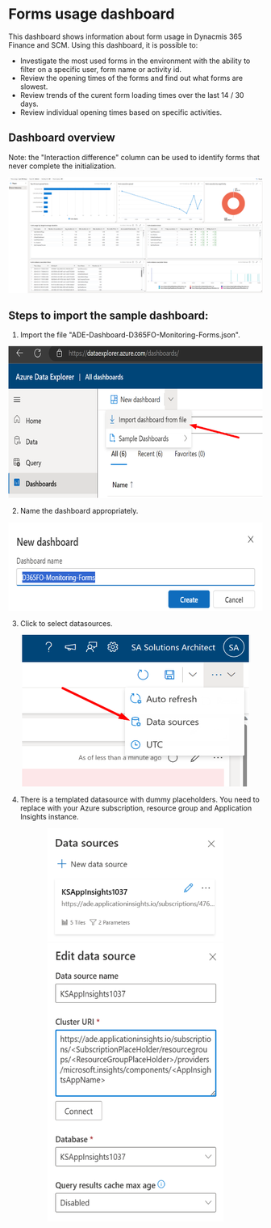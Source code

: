 # Forms usage dashboard
This dashboard shows information about form usage in Dynacmis 365 Finance and SCM. Using this dashboard, it is possible to:
- Investigate the most used forms in the environment with the ability to filter on a specific user, form name or activity id.
- Review the opening times of the forms and find out what forms are slowest.
- Review trends of the curent form loading times over the last 14 / 30 days.
- Review individual opening times based on specific activities. 

## Dashboard overview
Note: the "Interaction difference" column can be used to identify forms that never complete the initialization. 
<div align=center><img src="./img/FormsUsageDashboard.png"></div>

## Steps to import the sample dashboard:
  1. Import the file "ADE-Dashboard-D365FO-Monitoring-Forms.json".
  
  <div align=center><img src="./img/1ImportSample.png" width="600" height="300"></div>

  2. Name the dashboard appropriately.
  
   <div align=center><img src="./img/2EditNameForms.png" width="645" height="175"></div>
  
  3. Click to select datasources. 
  
  <div align=center><img src="./img/3Datasource.png" width="450" height="300"></div>
  
  4. There is a templated datasource with dummy placeholders. You need to replace with your Azure subscription, resource group and Application Insights instance.
  
  <div align=center><img src="./img/4DatasourceEdit.png" width="350" height="225"></div>
  <div align=center><img src="./img/5DatasourceSet.png" width="350" height="550"></div>
